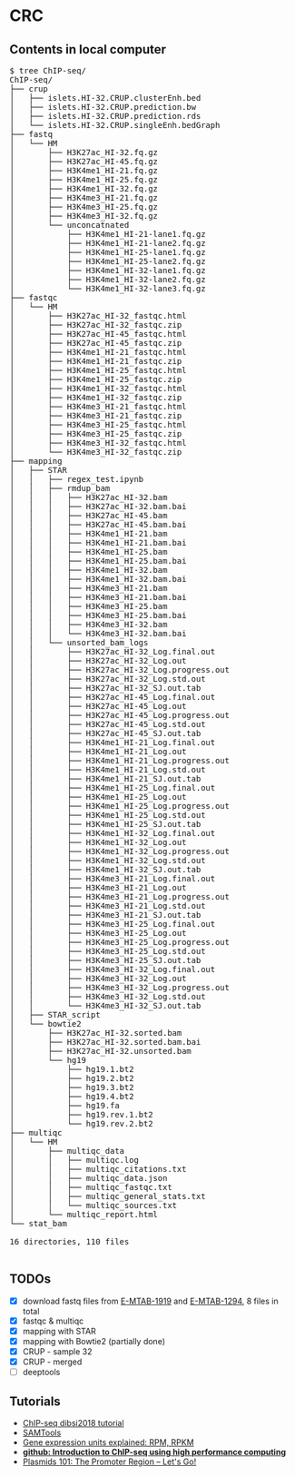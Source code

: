 # CRC
## Contents in local computer
<pre>
$ tree ChIP-seq/
ChIP-seq/
├── crup
│   ├── islets.HI-32.CRUP.clusterEnh.bed
│   ├── islets.HI-32.CRUP.prediction.bw
│   ├── islets.HI-32.CRUP.prediction.rds
│   └── islets.HI-32.CRUP.singleEnh.bedGraph
├── fastq
│   └── HM
│       ├── H3K27ac_HI-32.fq.gz
│       ├── H3K27ac_HI-45.fq.gz
│       ├── H3K4me1_HI-21.fq.gz
│       ├── H3K4me1_HI-25.fq.gz
│       ├── H3K4me1_HI-32.fq.gz
│       ├── H3K4me3_HI-21.fq.gz
│       ├── H3K4me3_HI-25.fq.gz
│       ├── H3K4me3_HI-32.fq.gz
│       └── unconcatnated
│           ├── H3K4me1_HI-21-lane1.fq.gz
│           ├── H3K4me1_HI-21-lane2.fq.gz
│           ├── H3K4me1_HI-25-lane1.fq.gz
│           ├── H3K4me1_HI-25-lane2.fq.gz
│           ├── H3K4me1_HI-32-lane1.fq.gz
│           ├── H3K4me1_HI-32-lane2.fq.gz
│           └── H3K4me1_HI-32-lane3.fq.gz
├── fastqc
│   └── HM
│       ├── H3K27ac_HI-32_fastqc.html
│       ├── H3K27ac_HI-32_fastqc.zip
│       ├── H3K27ac_HI-45_fastqc.html
│       ├── H3K27ac_HI-45_fastqc.zip
│       ├── H3K4me1_HI-21_fastqc.html
│       ├── H3K4me1_HI-21_fastqc.zip
│       ├── H3K4me1_HI-25_fastqc.html
│       ├── H3K4me1_HI-25_fastqc.zip
│       ├── H3K4me1_HI-32_fastqc.html
│       ├── H3K4me1_HI-32_fastqc.zip
│       ├── H3K4me3_HI-21_fastqc.html
│       ├── H3K4me3_HI-21_fastqc.zip
│       ├── H3K4me3_HI-25_fastqc.html
│       ├── H3K4me3_HI-25_fastqc.zip
│       ├── H3K4me3_HI-32_fastqc.html
│       └── H3K4me3_HI-32_fastqc.zip
├── mapping
│   ├── STAR
│   │   ├── regex_test.ipynb
│   │   ├── rmdup_bam
│   │   │   ├── H3K27ac_HI-32.bam
│   │   │   ├── H3K27ac_HI-32.bam.bai
│   │   │   ├── H3K27ac_HI-45.bam
│   │   │   ├── H3K27ac_HI-45.bam.bai
│   │   │   ├── H3K4me1_HI-21.bam
│   │   │   ├── H3K4me1_HI-21.bam.bai
│   │   │   ├── H3K4me1_HI-25.bam
│   │   │   ├── H3K4me1_HI-25.bam.bai
│   │   │   ├── H3K4me1_HI-32.bam
│   │   │   ├── H3K4me1_HI-32.bam.bai
│   │   │   ├── H3K4me3_HI-21.bam
│   │   │   ├── H3K4me3_HI-21.bam.bai
│   │   │   ├── H3K4me3_HI-25.bam
│   │   │   ├── H3K4me3_HI-25.bam.bai
│   │   │   ├── H3K4me3_HI-32.bam
│   │   │   └── H3K4me3_HI-32.bam.bai
│   │   └── unsorted_bam_logs
│   │       ├── H3K27ac_HI-32_Log.final.out
│   │       ├── H3K27ac_HI-32_Log.out
│   │       ├── H3K27ac_HI-32_Log.progress.out
│   │       ├── H3K27ac_HI-32_Log.std.out
│   │       ├── H3K27ac_HI-32_SJ.out.tab
│   │       ├── H3K27ac_HI-45_Log.final.out
│   │       ├── H3K27ac_HI-45_Log.out
│   │       ├── H3K27ac_HI-45_Log.progress.out
│   │       ├── H3K27ac_HI-45_Log.std.out
│   │       ├── H3K27ac_HI-45_SJ.out.tab
│   │       ├── H3K4me1_HI-21_Log.final.out
│   │       ├── H3K4me1_HI-21_Log.out
│   │       ├── H3K4me1_HI-21_Log.progress.out
│   │       ├── H3K4me1_HI-21_Log.std.out
│   │       ├── H3K4me1_HI-21_SJ.out.tab
│   │       ├── H3K4me1_HI-25_Log.final.out
│   │       ├── H3K4me1_HI-25_Log.out
│   │       ├── H3K4me1_HI-25_Log.progress.out
│   │       ├── H3K4me1_HI-25_Log.std.out
│   │       ├── H3K4me1_HI-25_SJ.out.tab
│   │       ├── H3K4me1_HI-32_Log.final.out
│   │       ├── H3K4me1_HI-32_Log.out
│   │       ├── H3K4me1_HI-32_Log.progress.out
│   │       ├── H3K4me1_HI-32_Log.std.out
│   │       ├── H3K4me1_HI-32_SJ.out.tab
│   │       ├── H3K4me3_HI-21_Log.final.out
│   │       ├── H3K4me3_HI-21_Log.out
│   │       ├── H3K4me3_HI-21_Log.progress.out
│   │       ├── H3K4me3_HI-21_Log.std.out
│   │       ├── H3K4me3_HI-21_SJ.out.tab
│   │       ├── H3K4me3_HI-25_Log.final.out
│   │       ├── H3K4me3_HI-25_Log.out
│   │       ├── H3K4me3_HI-25_Log.progress.out
│   │       ├── H3K4me3_HI-25_Log.std.out
│   │       ├── H3K4me3_HI-25_SJ.out.tab
│   │       ├── H3K4me3_HI-32_Log.final.out
│   │       ├── H3K4me3_HI-32_Log.out
│   │       ├── H3K4me3_HI-32_Log.progress.out
│   │       ├── H3K4me3_HI-32_Log.std.out
│   │       └── H3K4me3_HI-32_SJ.out.tab
│   ├── STAR_script
│   └── bowtie2
│       ├── H3K27ac_HI-32.sorted.bam
│       ├── H3K27ac_HI-32.sorted.bam.bai
│       ├── H3K27ac_HI-32.unsorted.bam
│       └── hg19
│           ├── hg19.1.bt2
│           ├── hg19.2.bt2
│           ├── hg19.3.bt2
│           ├── hg19.4.bt2
│           ├── hg19.fa
│           ├── hg19.rev.1.bt2
│           └── hg19.rev.2.bt2
├── multiqc
│   └── HM
│       ├── multiqc_data
│       │   ├── multiqc.log
│       │   ├── multiqc_citations.txt
│       │   ├── multiqc_data.json
│       │   ├── multiqc_fastqc.txt
│       │   ├── multiqc_general_stats.txt
│       │   └── multiqc_sources.txt
│       └── multiqc_report.html
└── stat_bam

16 directories, 110 files

</pre>

## TODOs
- [x] download fastq files from [E-MTAB-1919](https://www.ebi.ac.uk/arrayexpress/experiments/E-MTAB-1919/) and [E-MTAB-1294](https://www.ebi.ac.uk/arrayexpress/experiments/E-MTAB-1294/), 8 files in total
- [x] fastqc & multiqc
- [x] mapping with STAR
- [x] mapping with Bowtie2 (partially done)
- [x] CRUP - sample 32
- [x] CRUP - merged
- [ ] deeptools

## Tutorials
- [ChIP-seq dibsi2018 tutorial](https://angus.readthedocs.io/en/2019/chip-seq.html)
- [SAMTools](https://davetang.org/wiki/tiki-index.php?page=SAMTools)
- [Gene expression units explained: RPM, RPKM](https://www.reneshbedre.com/blog/expression_units.html)
- **[github:  Introduction to ChIP-seq using high performance computing](https://github.com/hbctraining/Intro-to-ChIPseq)**
- [Plasmids 101: The Promoter Region – Let's Go!](https://blog.addgene.org/plasmids-101-the-promoter-region)